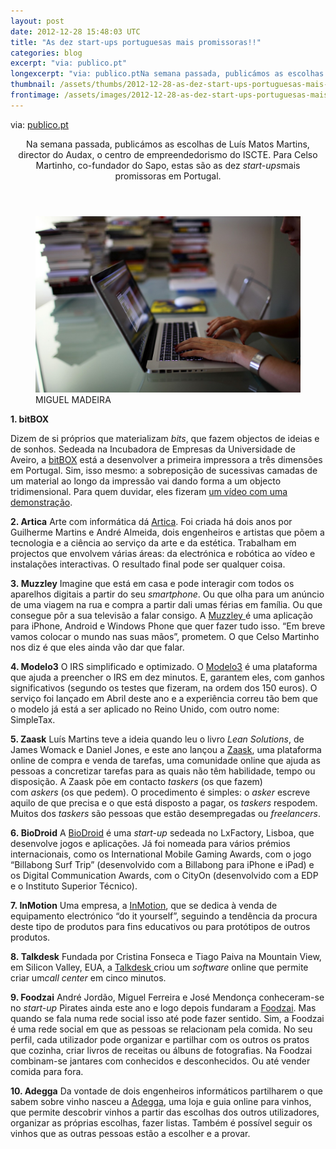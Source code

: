 ```yaml
---
layout: post
date: 2012-12-28 15:48:03 UTC
title: "As dez start-ups portuguesas mais promissoras!!"
categories: blog
excerpt: "via: publico.pt"
longexcerpt: "via: publico.ptNa semana passada, publicámos as escolhas de Luís Matos Martins, director do Audax, o centro de empreendedorismo do ISCTE. Para Celso Martinho, co-fundador do Sapo, estas são as dez start-upsmais promissoras em Portugal.MIGUEL MADEIRA"
thumbnail: /assets/thumbs/2012-12-28-as-dez-start-ups-portuguesas-mais-promissoras-1.jpg
frontimage: /assets/images/2012-12-28-as-dez-start-ups-portuguesas-mais-promissoras-1.jpg
---
```


via: <a href="http://www.publico.pt/tecnologia/noticia/as-dez-start-ups-portuguesa-mais-promissoras-1578759">publico.pt</a>

<header>Na semana passada, publicámos as escolhas de Luís Matos Martins, director do Audax, o centro de empreendedorismo do ISCTE. Para Celso Martinho, co-fundador do Sapo, estas são as dez <em>start-ups</em>mais promissoras em Portugal.</header><figure><a title="Aumentar" href="http://imagens3.publico.pt/imagens.aspx/741443?tp=UH&amp;db=IMAGENS" data-toggle="fancybox" data-fancybox-type="image"><img class="postimage" src="/assets/images/2012-12-28-as-dez-start-ups-portuguesas-mais-promissoras-1.jpg"/></a><figcaption>MIGUEL MADEIRA</figcaption></figure>
<div>
<div id="Noticia1578759">

<strong>1. bitBOX</strong>

Dizem de si próprios que materializam <em>bits</em>, que fazem objectos de ideias e de sonhos. Sedeada na Incubadora de Empresas da Universidade de Aveiro, a <a href="http://www.bitbox.pt/">bitBOX</a> está a desenvolver a primeira impressora a três dimensões em Portugal. Sim, isso mesmo: a sobreposição de sucessivas camadas de um material ao longo da impressão vai dando forma a um objecto tridimensional. Para quem duvidar, eles fizeram <a href="http://www.youtube.com/watch?feature=player_embedded&amp;v=Igdbltngic0">um vídeo com uma demonstração</a>.

<strong>2. Artica</strong>
Arte com informática dá <a href="http://www.artica.cc/">Artica</a>. Foi criada há dois anos por Guilherme Martins e André Almeida, dois engenheiros e artistas que põem a tecnologia e a ciência ao serviço da arte e da estética. Trabalham em projectos que envolvem várias áreas: da electrónica e robótica ao vídeo e instalações interactivas. O resultado final pode ser qualquer coisa.

<strong>3. Muzzley</strong>
Imagine que está em casa e pode interagir com todos os aparelhos digitais a partir do seu <em>smartphone</em>. Ou que olha para um anúncio de uma viagem na rua e compra a partir dali umas férias em família. Ou que consegue pôr a sua televisão a falar consigo. A <a href="http://www.muzzley.com/">Muzzley </a>é uma aplicação para iPhone, Android e Windows Phone que quer fazer tudo isso. “Em breve vamos colocar o mundo nas suas mãos”, prometem. O que Celso Martinho nos diz é que eles ainda vão dar que falar.

<strong>4. Modelo3</strong>
O IRS simplificado e optimizado. O <a href="https://www.modelo3.pt/">Modelo3</a> é uma plataforma que ajuda a preencher o IRS em dez minutos. E, garantem eles, com ganhos significativos (segundo os testes que fizeram, na ordem dos 150 euros). O serviço foi lançado em Abril deste ano e a experiência correu tão bem que o modelo já está a ser aplicado no Reino Unido, com outro nome: SimpleTax.

<strong>5. Zaask</strong>
Luís Martins teve a ideia quando leu o livro <em>Lean Solutions</em>, de James Womack e Daniel Jones, e este ano lançou a <a href="http://pt.zaask.com/">Zaask</a>, uma plataforma online de compra e venda de tarefas, uma comunidade online que ajuda as pessoas a concretizar tarefas para as quais não têm habilidade, tempo ou disposição. A Zaask põe em contacto <em>taskers </em>(os que fazem) com <em>askers </em>(os que pedem). O procedimento é simples: o <em>asker </em>escreve aquilo de que precisa e o que está disposto a pagar, os <em>taskers </em>respodem. Muitos dos <em>taskers </em>são pessoas que estão desempregadas ou <em>freelancers</em>.

<strong>6. BioDroid</strong>
A <a href="http://www.biodroid-entertainment.com/">BioDroid</a> é uma <em>start-up </em>sedeada no LxFactory, Lisboa, que desenvolve jogos e aplicações. Já foi nomeada para vários prémios internacionais, como os International Mobile Gaming Awards, com o jogo “Billabong Surf Trip” (desenvolvido com a Billabong para iPhone e iPad) e os Digital Communication Awards, com o CityOn (desenvolvido com a EDP e o Instituto Superior Técnico).

<strong>7. InMotion</strong>
Uma empresa, a <a href="http://inmotion.pt/store/">InMotion</a>, que se dedica à venda de equipamento electrónico “do it yourself”, seguindo a tendência da procura deste tipo de produtos para fins educativos ou para protótipos de outros produtos.

<strong>8. Talkdesk</strong>
Fundada por Cristina Fonseca e Tiago Paiva na Mountain View, em Silicon Valley, EUA, a <a href="http://www.talkdesk.com/">Talkdesk </a>criou um <em>software </em>online que permite criar um<em>call center</em> em cinco minutos.

<strong>9. Foodzai</strong>
André Jordão, Miguel Ferreira e José Mendonça conheceram-se no <em>start-up</em> Pirates ainda este ano e logo depois fundaram a <a href="http://signup.foodzai.com/">Foodzai</a>. Mas quando se fala numa rede social isso até pode fazer sentido. Sim, a Foodzai é uma rede social em que as pessoas se relacionam pela comida. No seu perfil, cada utilizador pode organizar e partilhar com os outros os pratos que cozinha, criar livros de receitas ou álbuns de fotografias. Na Foodzai combinam-se jantares com conhecidos e desconhecidos. Ou até vender comida para fora.

<strong>10. Adegga</strong>
Da vontade de dois engenheiros informáticos partilharem o que sabem sobre vinho nasceu a <a href="http://www.adegga.com/">Adegga</a>, uma loja e guia online para vinhos, que permite descobrir vinhos a partir das escolhas dos outros utilizadores, organizar as próprias escolhas, fazer listas. Também é possível seguir os vinhos que as outras pessoas estão a escolher e a provar.

</div>
</div>